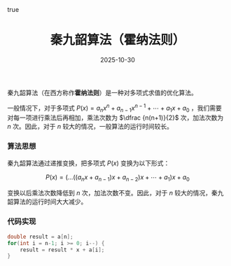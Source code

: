 ﻿---
title: "秦九韶算法（霍纳法则）"
date: 2025-10-30
timezone: UTC+8
tags: ["算法","多项式","优化算法",]
categories: ["算法原理","数学"]
draft: false
math: true
---


秦九韶算法（在西方称作**霍纳法则**）是一种对多项式求值的优化算法。  

一般情况下，对于多项式 $P(x) = a_n x^n + a_{n-1} x^{n-1} + \cdots + a_1 x + a_0$ ，我们需要对每一项进行乘法后再相加，乘法次数为 $\dfrac {n(n+1)}{2}$ 次，加法次数为 $n$ 次。因此，对于 $n$ 较大的情况，一般算法的运行时间较长。

### 算法思想

秦九韶算法通过递推变换，把多项式 $P(x)$ 变换为以下形式：

$$
P(x) = (\dots((a_{n} x+a_{n-1}) x+a_{n-2}) x+\cdots+a_{1}) x+a_{0}
$$

变换以后乘法次数降低到 $n$ 次，加法次数不变。因此，对于 $n$ 较大的情况，秦九韶算法的运行时间大大减少。

### 代码实现

```c++
double result = a[n];
for(int i = n-1; i >= 0; i--) {
    result = result * x + a[i];
}
```